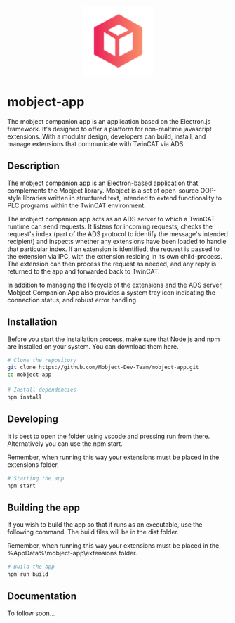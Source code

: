 <p align="center">
  <img width="160"  src="./docs/images/logo.svg">
</p>

# mobject-app

The mobject companion app is an application based on the Electron.js framework. It's designed to offer a platform for non-realtime javascript extensions. With a modular design, developers can build, install, and manage extensions that communicate with TwinCAT via ADS.

## Description

The mobject companion app is an Electron-based application that complements the Mobject library. Mobject is a set of open-source OOP-style libraries written in structured text, intended to extend functionality to PLC programs within the TwinCAT environment.

The mobject companion app acts as an ADS server to which a TwinCAT runtime can send requests. It listens for incoming requests, checks the request's index (part of the ADS protocol to identify the message's intended recipient) and inspects whether any extensions have been loaded to handle that particular index. If an extension is identified, the request is passed to the extension via IPC, with the extension residing in its own child-process. The extension can then process the request as needed, and any reply is returned to the app and forwarded back to TwinCAT.

In addition to managing the lifecycle of the extensions and the ADS server, Mobject Companion App also provides a system tray icon indicating the connection status, and robust error handling.

## Installation

Before you start the installation process, make sure that Node.js and npm are installed on your system. You can download them here.

```bash
# Clone the repository
git clone https://github.com/Mobject-Dev-Team/mobject-app.git
cd mobject-app

# Install dependencies
npm install
```

## Developing

It is best to open the folder using vscode and pressing run from there. Alternatively you can use the npm start.

Remember, when running this way your extensions must be placed in the extensions folder.

```bash
# Starting the app
npm start
```

## Building the app

If you wish to build the app so that it runs as an executable, use the following command. The build files will be in the dist folder.

Remember, when running this way your extensions must be placed in the %AppData%\mobject-app\extensions folder.

```bash
# Build the app
npm run build
```

## Documentation

To follow soon...
